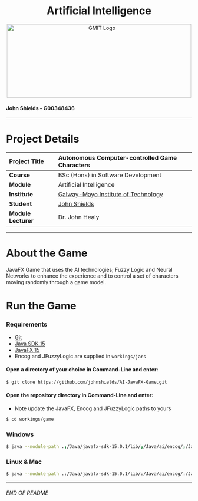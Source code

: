 <h1 align="center">Artificial Intelligence</h1>


<a href="https://www.gmit.ie/" >
<p align="center"><img src="https://i.ibb.co/f1ZQSkt/logo-gmit.png"
alt="GMIT Logo" width="500" height="200"/>
</p></a>

#### John Shields - G00348436

***

# Project Details
| **Project Title** | Autonomous Computer-controlled Game Characters |
| :------------- |:-------------|
| **Course**              | BSc (Hons) in Software Development |
| **Module**              | Artificial Intelligence |
| **Institute**           | [Galway-Mayo Institute of Technology](https://www.gmit.ie/) |
| **Student**             | [John Shields](https://github.com/johnshields) |
| **Module Lecturer**      | Dr. John Healy |

***

# About the Game
JavaFX Game that uses the AI technologies; Fuzzy Logic and Neural Networks to enhance the experience and to control a set of characters moving randomly through a game model.

# Run the Game
### Requirements
* [Git](https://git-scm.com/downloads)
* [Java SDK 15](https://www.oracle.com/java/technologies/javase-jdk15-downloads.html)
* [JavaFX 15](https://gluonhq.com/products/javafx/)
* Encog and JFuzzyLogic are supplied in `workings/jars`

#### Open a directory of your choice in Command-Line and enter:
```bash
$ git clone https://github.com/johnshields/AI-JavaFX-Game.git
```

#### Open the repository directory in Command-Line and enter:
* Note update the JavaFX, Encog and JFuzzyLogic paths to yours
```bash
$ cd workings/game
```
### Windows
```bash
$ java --module-path .;/Java/javafx-sdk-15.0.1/lib/;/Java/ai/encog/;/Java/ai/fuzzy/ --module gmit.software/ie.gmit.sw.ai.Runner
```

### Linux & Mac
```bash
$ java --module-path .:/Java/javafx-sdk-15.0.1/lib/:/Java/ai/encog/:/Java/ai/fuzzy/ --module gmit.software/ie.gmit.sw.ai.Runner
```

***
###### END OF README
